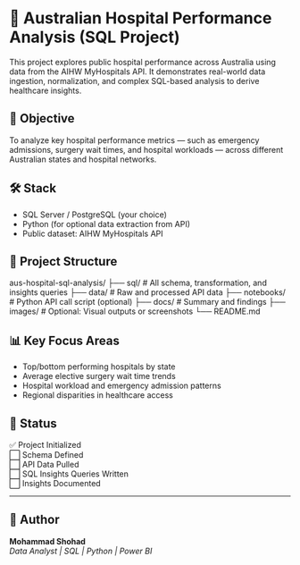 # 🏥 Australian Hospital Performance Analysis (SQL Project)

This project explores public hospital performance across Australia using data from the AIHW MyHospitals API. It demonstrates real-world data ingestion, normalization, and complex SQL-based analysis to derive healthcare insights.

## 🚀 Objective

To analyze key hospital performance metrics — such as emergency admissions, surgery wait times, and hospital workloads — across different Australian states and hospital networks.

## 🛠️ Stack

- SQL Server / PostgreSQL (your choice)
- Python (for optional data extraction from API)
- Public dataset: AIHW MyHospitals API

## 📁 Project Structure

aus-hospital-sql-analysis/
  ├── sql/ 
       # All schema, transformation, and insights queries
  ├── data/ 
       # Raw and processed API data 
  ├── notebooks/ 
       # Python API call script (optional)
  ├── docs/ 
       # Summary and findings
  ├── images/ # Optional: Visual outputs or screenshots
  └── README.md

  
## 📊 Key Focus Areas

- Top/bottom performing hospitals by state
- Average elective surgery wait time trends
- Hospital workload and emergency admission patterns
- Regional disparities in healthcare access

## 📌 Status

✅ Project Initialized  
⬜ Schema Defined  
⬜ API Data Pulled  
⬜ SQL Insights Queries Written  
⬜ Insights Documented  

---

## 👤 Author

**Mohammad Shohad**  
_Data Analyst | SQL | Python | Power BI_

